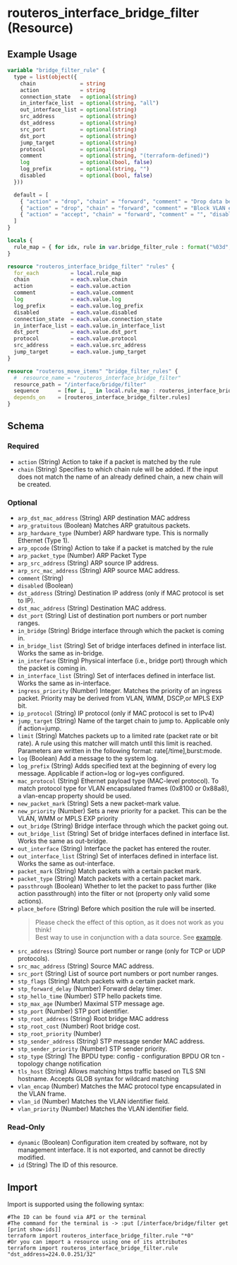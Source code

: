 # routeros_interface_bridge_filter (Resource)


## Example Usage
```terraform
variable "bridge_filter_rule" {
  type = list(object({
    chain              = string
    action             = string
    connection_state   = optional(string)
    in_interface_list  = optional(string, "all")
    out_interface_list = optional(string)
    src_address        = optional(string)
    dst_address        = optional(string)
    src_port           = optional(string)
    dst_port           = optional(string)
    jump_target        = optional(string)
    protocol           = optional(string)
    comment            = optional(string, "(terraform-defined)")
    log                = optional(bool, false)
    log_prefix         = optional(string, "")
    disabled           = optional(bool, false)
  }))

  default = [
    { "action" = "drop", "chain" = "forward", "comment" = "Drop data between bridge ports" },
    { "action" = "drop", "chain" = "forward", "comment" = "Block VLAN encap", "log_prefix" = "Block VLAN encap", "mac_protocol" = "vlan" },
    { "action" = "accept", "chain" = "forward", "comment" = "", "disabled" = "true", "dst_address" = "224.0.0.251/32", "ip_protocol" = "udp", "log_prefix" = "Allow bonjour", "mac_protocol" = "ip" },
  ]
}

locals {
  rule_map = { for idx, rule in var.bridge_filter_rule : format("%03d", idx) => rule }
}

resource "routeros_interface_bridge_filter" "rules" {
  for_each          = local.rule_map
  chain             = each.value.chain
  action            = each.value.action
  comment           = each.value.comment
  log               = each.value.log
  log_prefix        = each.value.log_prefix
  disabled          = each.value.disabled
  connection_state  = each.value.connection_state
  in_interface_list = each.value.in_interface_list
  dst_port          = each.value.dst_port
  protocol          = each.value.protocol
  src_address       = each.value.src_address
  jump_target       = each.value.jump_target
}

resource "routeros_move_items" "bridge_filter_rules" {
  #  resource_name = "routeros_interface_bridge_filter"
  resource_path = "/interface/bridge/filter"
  sequence      = [for i, _ in local.rule_map : routeros_interface_bridge_filter.rules[i].id]
  depends_on    = [routeros_interface_bridge_filter.rules]
}
```

<!-- schema generated by tfplugindocs -->
## Schema

### Required

- `action` (String) Action to take if a packet is matched by the rule
- `chain` (String) Specifies to which chain rule will be added. If the input does not match the name of an already defined chain, a new chain will be created.

### Optional

- `arp_dst_mac_address` (String) ARP destination MAC address
- `arp_gratuitous` (Boolean) Matches ARP gratuitous packets.
- `arp_hardware_type` (Number) ARP hardware type. This is normally Ethernet (Type 1).
- `arp_opcode` (String) Action to take if a packet is matched by the rule
- `arp_packet_type` (Number) ARP Packet Type
- `arp_src_address` (String) ARP source IP address.
- `arp_src_mac_address` (String) ARP source MAC address.
- `comment` (String)
- `disabled` (Boolean)
- `dst_address` (String) Destination IP address (only if MAC protocol is set to IP).
- `dst_mac_address` (String) Destination MAC address.
- `dst_port` (String) List of destination port numbers or port number ranges.
- `in_bridge` (String) Bridge interface through which the packet is coming in.
- `in_bridge_list` (String) Set of bridge interfaces defined in interface list. Works the same as in-bridge.
- `in_interface` (String) Physical interface (i.e., bridge port) through which the packet is coming in.
- `in_interface_list` (String) Set of interfaces defined in interface list. Works the same as in-interface.
- `ingress_priority` (Number) Integer. Matches the priority of an ingress packet. Priority may be derived from VLAN, WMM, DSCP,or MPLS EXP bit.
- `ip_protocol` (String) IP protocol (only if MAC protocol is set to IPv4)
- `jump_target` (String) Name of the target chain to jump to. Applicable only if action=jump.
- `limit` (String) Matches packets up to a limited rate (packet rate or bit rate). A rule using this matcher will match until this limit is reached. Parameters are written in the following format: rate[/time],burst:mode.
- `log` (Boolean) Add a message to the system log.
- `log_prefix` (String) Adds specified text at the beginning of every log message. Applicable if action=log or log=yes configured.
- `mac_protocol` (String) Ethernet payload type (MAC-level protocol). To match protocol type for VLAN encapsulated frames (0x8100 or 0x88a8), a vlan-encap property should be used.
- `new_packet_mark` (String) Sets a new packet-mark value.
- `new_priority` (Number) Sets a new priority for a packet. This can be the VLAN, WMM or MPLS EXP priority
- `out_bridge` (String) Bridge interface through which the packet going out.
- `out_bridge_list` (String) Set of bridge interfaces defined in interface list. Works the same as out-bridge.
- `out_interface` (String) Interface the packet has entered the router.
- `out_interface_list` (String) Set of interfaces defined in interface list. Works the same as out-interface.
- `packet_mark` (String) Match packets with a certain packet mark.
- `packet_type` (String) Match packets with a certain packet mark.
- `passthrough` (Boolean) Whether to let the packet to pass further (like action passthrough) into the filter or not (property only valid some actions).
- `place_before` (String) Before which position the rule will be inserted.  
	> Please check the effect of this option, as it does not work as you think!  
	> Best way to use in conjunction with a data source. See [example](../data-sources/ip_firewall.md#example-usage).
- `src_address` (String) Source port number or range (only for TCP or UDP protocols).
- `src_mac_address` (String) Source MAC address.
- `src_port` (String) List of source port numbers or port number ranges.
- `stp_flags` (String) Match packets with a certain packet mark.
- `stp_forward_delay` (Number) Forward delay timer.
- `stp_hello_time` (Number) STP hello packets time.
- `stp_max_age` (Number) Maximal STP message age.
- `stp_port` (Number) STP port identifier.
- `stp_root_address` (String) Root bridge MAC address
- `stp_root_cost` (Number) Root bridge cost.
- `stp_root_priority` (Number)
- `stp_sender_address` (String) STP message sender MAC address.
- `stp_sender_priority` (Number) STP sender priority.
- `stp_type` (String) The BPDU type: config - configuration BPDU OR tcn - topology change notification
- `tls_host` (String) Allows matching https traffic based on TLS SNI hostname. Accepts GLOB syntax for wildcard matching
- `vlan_encap` (Number) Matches the MAC protocol type encapsulated in the VLAN frame.
- `vlan_id` (Number) Matches the VLAN identifier field.
- `vlan_priority` (Number) Matches the VLAN identifier field.

### Read-Only

- `dynamic` (Boolean) Configuration item created by software, not by management interface. It is not exported, and cannot be directly modified.
- `id` (String) The ID of this resource.

## Import
Import is supported using the following syntax:
```shell
#The ID can be found via API or the terminal
#The command for the terminal is -> :put [/interface/bridge/filter get [print show-ids]]
terraform import routeros_interface_bridge_filter.rule "*0"
#Or you can import a resource using one of its attributes
terraform import routeros_interface_bridge_filter.rule "dst_address=224.0.0.251/32"
```
